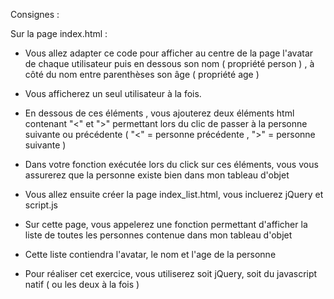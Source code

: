 Consignes :

Sur la page index.html :

[comment]: <> (- Dans cet exercice, vous allez apprendre à parcourir un tableau d'objets en javascript et en jQuery.)

[comment]: <> (- Comme je suis sympa, j'ai placé des exemples de code parcourant le tableau d'objet arrObj dans le fichier script.js)
- Vous allez adapter ce code pour afficher au centre de la page l'avatar de chaque utilisateur puis en dessous son nom
( propriété person ) , à côté du nom entre parenthèses son âge ( propriété age )
- Vous afficherez un seul utilisateur à la fois.
- En dessous de ces éléments , vous ajouterez deux éléments html contenant "<" et ">" permettant lors du clic de passer à la personne suivante
ou précédente ( "<" = personne précédente , ">" = personne suivante )
- Dans votre fonction exécutée lors du click sur ces éléments, vous vous assurerez que la personne existe bien dans mon
tableau d'objet

- Vous allez ensuite créer la page index_list.html, vous incluerez jQuery et script.js
- Sur cette page, vous appelerez une fonction permettant d'afficher la liste de toutes les personnes contenue dans mon
tableau d'objet
- Cette liste contiendra l'avatar, le nom et l'age de la personne

- Pour réaliser cet exercice, vous utiliserez soit jQuery, soit du javascript natif ( ou les deux à la fois )

